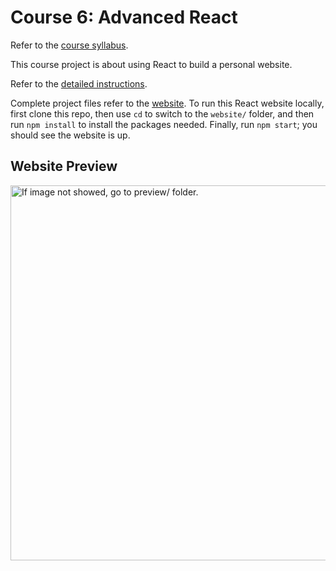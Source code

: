 # Course 6: Advanced React

Refer to the [course syllabus](./syllabus6.md).

This course project is about using React to build a personal website.

Refer to the [detailed instructions](./instructions6/instructions6.md).

Complete project files refer to the [website](./website/). To run this React website locally, first clone this repo, then use `cd` to switch to the `website/` folder, and then run `npm install` to install the packages needed. Finally, run `npm start`; you should see the website is up.

## Website Preview

<img src="./preview/Preview.png" alt="If image not showed, go to preview/ folder." width="600">
